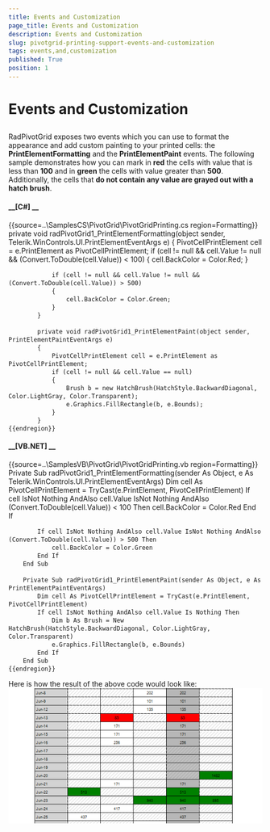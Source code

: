 ```yaml
---
title: Events and Customization
page_title: Events and Customization
description: Events and Customization
slug: pivotgrid-printing-support-events-and-customization
tags: events,and,customization
published: True
position: 1
---
```


# Events and Customization



## 

RadPivotGrid exposes two events which you can use to format the appearance and add custom painting to your printed
          cells: the __PrintElementFormatting__ and the __PrintElementPaint__ events.
          The following sample demonstrates how you can mark in __red__ the cells with value that is less than
          __100__ and in __green__ the cells with value greater than
          __500__. Additionally, the cells that __do not contain any value are grayed out with a hatch brush__.

        

#### __[C#] __

{{source=..\SamplesCS\PivotGrid\PivotGridPrinting.cs region=Formatting}}
	        private void radPivotGrid1_PrintElementFormatting(object sender, Telerik.WinControls.UI.PrintElementEventArgs e)
	        {
	            PivotCellPrintElement cell = e.PrintElement as PivotCellPrintElement;
	            if (cell != null && cell.Value != null && (Convert.ToDouble(cell.Value)) < 100)
	            {
	                cell.BackColor = Color.Red;
	            }
	
	            if (cell != null && cell.Value != null && (Convert.ToDouble(cell.Value)) > 500)
	            {
	                cell.BackColor = Color.Green;
	            }
	        }
	
	        private void radPivotGrid1_PrintElementPaint(object sender, PrintElementPaintEventArgs e)
	        {
	            PivotCellPrintElement cell = e.PrintElement as PivotCellPrintElement;
	            if (cell != null && cell.Value == null)
	            {
	                Brush b = new HatchBrush(HatchStyle.BackwardDiagonal, Color.LightGray, Color.Transparent);
	                e.Graphics.FillRectangle(b, e.Bounds);
	            }
	        }
	{{endregion}}



#### __[VB.NET] __

{{source=..\SamplesVB\PivotGrid\PivotGridPrinting.vb region=Formatting}}
	    Private Sub radPivotGrid1_PrintElementFormatting(sender As Object, e As Telerik.WinControls.UI.PrintElementEventArgs)
	        Dim cell As PivotCellPrintElement = TryCast(e.PrintElement, PivotCellPrintElement)
	        If cell IsNot Nothing AndAlso cell.Value IsNot Nothing AndAlso (Convert.ToDouble(cell.Value)) < 100 Then
	            cell.BackColor = Color.Red
	        End If
	
	        If cell IsNot Nothing AndAlso cell.Value IsNot Nothing AndAlso (Convert.ToDouble(cell.Value)) > 500 Then
	            cell.BackColor = Color.Green
	        End If
	    End Sub
	
	    Private Sub radPivotGrid1_PrintElementPaint(sender As Object, e As PrintElementPaintEventArgs)
	        Dim cell As PivotCellPrintElement = TryCast(e.PrintElement, PivotCellPrintElement)
	        If cell IsNot Nothing AndAlso cell.Value Is Nothing Then
	            Dim b As Brush = New HatchBrush(HatchStyle.BackwardDiagonal, Color.LightGray, Color.Transparent)
	            e.Graphics.FillRectangle(b, e.Bounds)
	        End If
	    End Sub
	{{endregion}}



Here is how the result of the above code would look like:![pivotgrid-printing-support-events-and-customization 001](images/pivotgrid-printing-support-events-and-customization001.png)
